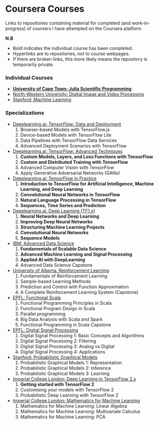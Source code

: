 # Coursera Courses

Links to repositories containing material for completed (and work-in-progress) of coursers I have
attempted on the Coursera platform

**N.B**
- Bold indicates the individual course has been completed.
- Hyperlinks are to repositories, not to course webpages.
- If there are broken links, this more likely means the repository is temporarily private.

### Individual Courses

* [**University of Cape Town: Julia Scientific Programming**](https://github.com/tallamjr/cape-town-scientific-julia)
* [North-Western University: Digital Image and Video Processing](https://github.com/tallamjr/nw-image-video-processing)
* [Stanford: Machine Learning](https://github.com/tallamjr/stanford-ml)

### Specializations

* [Deeplearning.ai: TensorFlow: Data and Deployment](https://github.com/tallamjr/tensorflow-data-deployment)
    1. Browser-based Models with TensorFlow.js
    2. Device-based Models with TensorFlow Lite
    3. Data Pipelines with TensorFlow Data Services
    4. Advanced Deployment Scenarios with TensorFlow
* [Deeplearning.ai: TensorFlow: Advanced Techniques](https://github.com/tallamjr/advanced-tensorflow)
    1. **Custom Models, Layers, and Loss Functions with TensorFlow**
    2. **Custom and Distributed Training with TensorFlow**
    3. Advanced Computer Vision with TensorFlow
    4. Apply Generative Adversarial Networks (GANs)
* [Deeplearning.ai: TensorFlow in Practice](https://github.com/tallamjr/tensorflow-in-practice)
    1. **Introduction to TensorFlow for Artificial Intelligence, Machine Learning, and Deep Learning**
    2. **Convolutional Neural Networks in TensorFlow**
    3. **Natural Language Processing in TensorFlow**
    4. **Sequences, Time Series and Prediction**
* [Deeplearning.ai: Deep Learning [TF1.x]](https://github.com/tallamjr/deeplearning-ai)
    1. **Neural Networks and Deep Learning**
    2. **Improving Deep Neural Networks**
    3. **Structuring Machine Learning Projects**
    4. **Convolutional Neural Networks**
    5. **Sequence Models**
* [IBM: Advanced Data Science](https://github.com/tallamjr/ibm-advanced-data-science)
    1. **Fundamentals of Scalable Data Science**
    2. **Advanced Machine Learning and Signal Processing**
    3. **Applied AI with DeepLearning**
    4. Advanced Data Science Capstone
* [University of Alberta: Reinforcement Learning](https://github.com/tallamjr/univ-alberta-RL)
    1. Fundamentals of Reinforcement Learning
    2. Sample-based Learning Methods
    3. Prediction and Control with Function Approximation
    4. A Complete Reinforcement Learning System (Capstone)
* [EPFL: Functional Scala](https://github.com/tallamjr/epfl-functional-scala)
    1. Functional Programming Principles in Scala
    2. Functional Program Design in Scala
    3. Parallel programming
    4. Big Data Analysis with Scala and Spark
    5. Functional Programming in Scala Capstone
* [EPFL: Digital Signal Processing](https://github.com/tallamjr/epfl-dsp)
    1. Digital Signal Processing 1: Basic Concepts and Algorithms
    2. Digital Signal Processing 2: Filtering
    3. Digital Signal Processing 3: Analog vs Digital
    4. Digital Signal Processing 4: Applications
* [Stanford: Probabilistic Graphical Models](https://github.com/tallamjr/stanford-graphical-models)
    1. Probabilistic Graphical Models 1: Representation
    2. Probabilistic Graphical Models 2: Inference
    3. Probabilistic Graphical Models 3: Learning
* [Imperial College London: Deep Learning in TensorFlow 2.x](https://github.com/tallamjr/imperial-tf2-deeplearning)
    1. **Getting started with TensorFlow 2**
    2. Customising your models with TensorFlow 2
    3. Probabilistic Deep Learning with TensorFlow 2
* [Imperial College London: Mathematics for Machine Learning](https://github.com/tallamjr/imperial-ml-mathematics)
    1. Mathematics for Machine Learning: Linear Algebra
    2. Mathematics for Machine Learning: Multivariate Calculus
    3. Mathematics for Machine Learning: PCA
